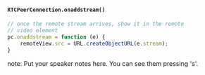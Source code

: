 ####  `RTCPeerConnection.onaddstream()`

````javascript
// once the remote stream arrives, show it in the remote
// video element
pc.onaddstream = function (e) {
    remoteView.src = URL.createObjectURL(e.stream);
}
````

note:
    Put your speaker notes here.
    You can see them pressing 's'.
